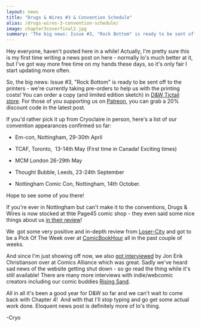 ```yaml
---
layout: news
title: "Drugs & Wires #3 & Convention Schedule"
alias: /drugs-wires-3-convention-schedule/
image: chapter3coverfinal2.jpg
summary: 'The big news: Issue #3, "Rock Bottom" is ready to be sent off to the printers - we''re currently taking pre-orders to help us with the printing costs!'
---
```


Hey everyone, haven't posted here in a while! Actually, I'm pretty sure this is my first time writing a news post on here - normally Io's much better at it, but I've got way more free time on my hands these days, so it's only fair I start updating more often.

So, the big news: Issue #3, "Rock Bottom" is ready to be sent off to the printers - we're currently taking pre-orders to help us with the printing costs! You can order a copy (and limited edition sketch) in [D&amp;W Tictail store](https://drugsandwires.tictail.com/product/drugs-wires-3-pre-orders). For those of you supporting us on [Patreon](https://www.patreon.com/drugsandwires), you can grab a 20% discount code in the latest post.

If you'd rather pick it up from Cryoclaire in person, here's a list of our convention appearances confirmed so far:

-  Em-con, Nottingham, 29-30th April

-  TCAF, Toronto,  13-14th May (First time in Canada! Exciting times)

-  MCM London 26-29th May

-  Thought Bubble, Leeds, 23-24th September

-  Nottingham Comic Con, Nottingham, 14th October.

Hope to see some of you there!

If you're ever in Nottingham but can't make it to the conventions, Drugs &amp; Wires is now stocked at thte Page45 comic shop - they even said some nice things about us [in their review](https//www.page45.com/store/Drugs-Wires-1.html)!

We  got some very positive and in-depth review from [Loser-City](http://loser-city.com/features/drugs-wires-is-a-clever-and-flashy-cyberpunk-alt-history) and got to be a Pick Of The Week over at [ComicBookHour](https://comicbookhour.com/threads/first-ever-pick-of-the-week.354/#post-2936) all in the past couple of weeks.

And since I'm just showing off now, we also [got interviewed](https://comicsalliance.com/cryoclaire-io-black-drugs-and-wires-interview/) by Jon Erik Christianson over at Comics Alliance which was great. Sadly we've heard sad news of the website getting shut down - so go read the thing while it's still available! There are many more interviews with indie/webcomic creators including our comic buddies [Rising Sand](http://comicsalliance.com/tags/rising-sand/).

All in all it's been a good year for D&amp;W so far and we can't wait to come back with Chapter 4!  And with that I'll stop typing and go get some actual work done. Eloquent news post is definitely more of Io's thing.

-Cryo
